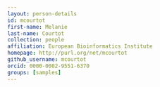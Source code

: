 ```yaml
---
layout: person-details
id: mcourtot
first-name: Melanie
last-name: Courtot
collection: people
affiliation: European Bioinformatics Institute
homepage: http://purl.org/net/mcourtot
github_username: mcourtot
orcid: 0000-0002-9551-6370
groups: [samples]
---
```

